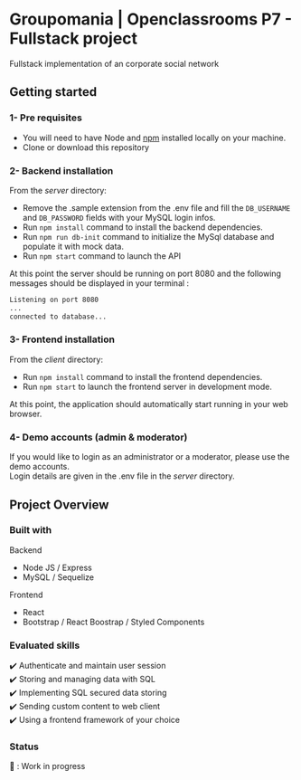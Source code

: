 # Groupomania | Openclassrooms P7 - Fullstack project

Fullstack implementation of an corporate social network

## Getting started

### 1- Pre requisites

- You will need to have Node and [npm](https://docs.npmjs.com/downloading-and-installing-node-js-and-npm) installed locally on your machine.
- Clone or download this repository

### 2- Backend installation

From the _server_ directory:

- Remove the .sample extension from the .env file and fill the `DB_USERNAME` and `DB_PASSWORD` fields with your MySQL login infos.
- Run `npm install` command to install the backend dependencies.
- Run `npm run db-init` command to initialize the MySql database and populate it with mock data.
- Run `npm start` command to launch the API

At this point the server should be running on port 8080 and the following messages should be displayed in your terminal :

```bash
Listening on port 8080
...
connected to database...
```

### 3- Frontend installation

From the _client_ directory:

- Run `npm install` command to install the frontend dependencies.
- Run `npm start` to launch the frontend server in development mode.

At this point, the application should automatically start running in your web browser.

### 4- Demo accounts (admin & moderator)

If you would like to login as an administrator or a moderator, please use the demo accounts.  
Login details are given in the .env file in the _server_ directory.

## Project Overview

### Built with

Backend

- Node JS / Express
- MySQL / Sequelize

Frontend

- React
- Bootstrap / React Boostrap / Styled Components

### Evaluated skills

:heavy_check_mark: Authenticate and maintain user session  
:heavy_check_mark: Storing and managing data with SQL  
:heavy_check_mark: Implementing SQL secured data storing  
:heavy_check_mark: Sending custom content to web client  
:heavy_check_mark: Using a frontend framework of your choice

### Status

:construction: : Work in progress

